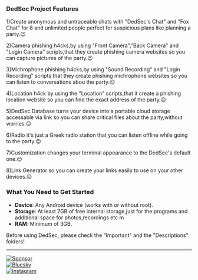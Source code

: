 ### DedSec Project Features  

1)Create anonymous and untraceable chats with "DedSec's Chat" and "Fox Chat" for 8 and unlimited people perfect for suspicious plans like planning a party.😉

2)Camera phishing h4cks,by using "Front Camera","Back Camera" and "Login Camera" scripts,that they create phishing camera websites so you can capture pictures of the  party.😉

3)Michrophone phishing h4cks,by using "Sound Recording" and "Login Recording" scripts that they create phishing michrophone websites so you can listen to conversations abou the  party.😉

4)Location h4ck by using the "Location" scripts,that it create a phishing location website so you can find the exact address of the party.😉

5)DedSec Database turns your device into a portable cloud storage accessable via link so you can share critical files about the party,without worries.😉

6)Radio it's just a Greek radio station that you can listen offline while going to the party.😉

7)Customization changes your terminal appearance to the DedSec's default one.😉

8)Link Generator so you can create your links easily to use on your other devices.😉

### What You Need to Get Started  

- **Device**: Any Android device (works with or without root).  
- **Storage**: At least 7GB of free internal storage,just for the programs and additional space for photos,recordings etc m
- **RAM**: Minimum of 3GB.  

Before using DedSec, please check the "Important" and the "Descriptions" folders!

---  

[![Sponsor](https://img.shields.io/badge/sponsor-GitHub-green)](https://github.com/sponsors/dedsec1121fk)  
[![Bluesky](https://img.shields.io/badge/Bluesky-@dedsec1121fk-green)](https://bsky.app/profile/dedsec1121fk.bsky.social)  
[![Instagram](https://img.shields.io/badge/Instagram-@loukas_floros-green)](https://www.instagram.com/loukas_floros/profilecard/?igsh=MnR2eTdxaTN5ZHZi)

